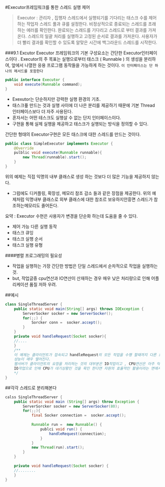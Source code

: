 #Executor프레임워크를 통한 스레드 실행 제어
> Executor : 관리자 , 집행자 
> 스레드에서 실행되기를 기다리는 태스크 수를 제어하는 작업자 스레드 풀과 큐를 설정한다.
> 비정상적으로 종료되는 스레드를 초래하는 에러를 확인한다.
> 완료되는 스래드를 기다리고 스레드로 부터 결과를 가져온다.
> 스레드의 일괄 처리를 실행하고 고정된 순서로 결과를 가져온다.
> 사용자가 더 빨리 결과를 확인할 수 있도록 알맞은 시간에 백그라운드 스레드를 시작한다.

###9.1 Excutor
Executor 프레임워크의 기본 구성요소는 간단한 Executor인터페이스이다 .
Executor의 주 목표는 실행으로부터 태스크 ( Runnable ) 의 생성을 분리하여, 앞에서 나열한 응용 프로그램 동작들을 가능하게 하는 것이다.
`이 인터페이스는 단 하나의 메서드를 포함한다`

```java
public interface Executor {
	void execute(Runnable command);
}
```

- Exexutor는 단순하지만 강력한 실행 환경의 기초.
- 태스크픞 만드는 것과 실행 사이에 더 나은 분리를 제공하기 때문에 기본 Thread 인터페이스보다 더 자주 사용된다.
- 혼자서는 어떤 테스크도 실행살 수 없는 단지 인터페이스이다.
- 구현을 통해 실제 실행을 제공하고 태스크가 실행되는 방식을 정의할 수 있다.

간단한 형태의 Executor구현은 모든 태스크에 대한 스레드를 만드는 것이다.
```java
public class SimpleExecutor implements Executor {
	@Override
    pulblic void execute(Runnable runnable){
    	new Thread(runnable).start();
    }
}
```
위의 예제는 직접 익명의 내부 클래스로 생성 하는 것보다 더 많은 기능을 제공하지 않는다.
- 그럼에도 디커플링, 확장성, 메모리 참조 감소 들과 같은 장점을 제공한다.
위의 예제처럼 익명내부 클래스로 외부 클래스에 대한 참조르 보유하지안흥면 스레드가 참조하는메모리도 줄어든다.

요약 :  Executor 수현은 사용자가 변경을 단순화 하는데 도움을 줄 수 있다.
- 제어 가능 다른 실행 동작
- 태스크 큐잉
- 태스크 실행 순서
- 태스크 실행 유형 

####병렬 프로그래밍의 필요성
- 작업을 실행하는 가장 간단한 방법은 단일 스레드에서 순차적으로 작업을 실행하는것.
- but, 작업글중 cpu연산과 IO연산이 산재하는 경우 매우 낮은 처리량으로 인해 어플리케이션 품질 저하 우려.

##예시
```java
class SingleThreadServer {
	public static void main(String[] args) throws IOException {
    	ServerSocker socker = new ServerSocker();
        for(;;) {
        	Sorcker conn =  socker.accept();
        }
    }
    private void handleRequest(Socket socker){
    //....
    }
    /**
    이 예제는 클라이언트가 접속되고 handleRequest의 모든 작업을 수행 할때까지 다른 요청은 처리할 수 없기 때문에
    성능이 매우 떨어진다.
    웹서버가 클라이언트의 요청을 처리하는 것의 대부분은 IO작업이고 , CPU연산은 아주 약간일 것이고 
    IO작업으로 인해 CPU가 대기상황인 것을 묵인 한다면 자원의 효율적인 활용이라는 면에서도 매우 나쁜 구조일것이다.
    */
}
```
##각각 스레드로 분리해본다
```java
calss SingleThreadServer {
	public static void main (String[] args) throw Exception {
    	ServerSorcker socker = new ServerSocker(80);
        for(;;){
        	final Socker connection =  socker.accept();
            
            Runnable run =  new Runnable() {
            	publci void run() {
                	handleRequest(connection);
                }
            }
            new Thread(run).start();
        }
    }
    
    private void handleRequest(Socket socker) {
    //........
    }
}
```


